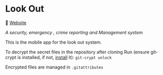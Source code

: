 # Look Out

🚀️  [Website](https://sites.google.com/view/lookout-fp/)

*A security, emergency , crime reporting and Management system*

This is the mobile app for the look out system.

To decrypt the secret files in the repository after cloning
Run (ensure git-crypt is installed, if not, [install](https://github.com/AGWA/git-crypt/blob/master/INSTALL.mdhttps:/) it):
`git-crypt unlock`

Encrypted files are managed in `.gitattributes`
